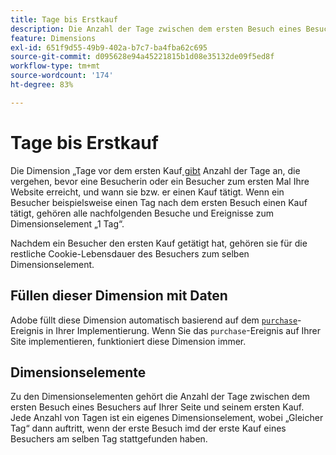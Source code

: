 ```yaml
---
title: Tage bis Erstkauf
description: Die Anzahl der Tage zwischen dem ersten Besuch eines Besuchers und seinem ersten Kauf.
feature: Dimensions
exl-id: 651f9d55-49b9-402a-b7c7-ba4fba62c695
source-git-commit: d095628e94a45221815b1d08e35132de09f5ed8f
workflow-type: tm+mt
source-wordcount: '174'
ht-degree: 83%

---
```


# Tage bis Erstkauf

Die Dimension „Tage vor dem ersten Kauf[&#x200B; gibt &#x200B;](overview.md) Anzahl der Tage an, die vergehen, bevor eine Besucherin oder ein Besucher zum ersten Mal Ihre Website erreicht, und wann sie bzw. er einen Kauf tätigt. Wenn ein Besucher beispielsweise einen Tag nach dem ersten Besuch einen Kauf tätigt, gehören alle nachfolgenden Besuche und Ereignisse zum Dimensionselement „1 Tag“.

Nachdem ein Besucher den ersten Kauf getätigt hat, gehören sie für die restliche Cookie-Lebensdauer des Besuchers zum selben Dimensionselement.

## Füllen dieser Dimension mit Daten

Adobe füllt diese Dimension automatisch basierend auf dem [`purchase`](/help/implement/vars/page-vars/events/event-purchase.md)-Ereignis in Ihrer Implementierung. Wenn Sie das `purchase`-Ereignis auf Ihrer Site implementieren, funktioniert diese Dimension immer.

## Dimensionselemente

Zu den Dimensionselementen gehört die Anzahl der Tage zwischen dem ersten Besuch eines Besuchers auf Ihrer Seite und seinem ersten Kauf. Jede Anzahl von Tagen ist ein eigenes Dimensionselement, wobei „Gleicher Tag“ dann auftritt, wenn der erste Besuch imd der erste Kauf eines Besuchers am selben Tag stattgefunden haben.
